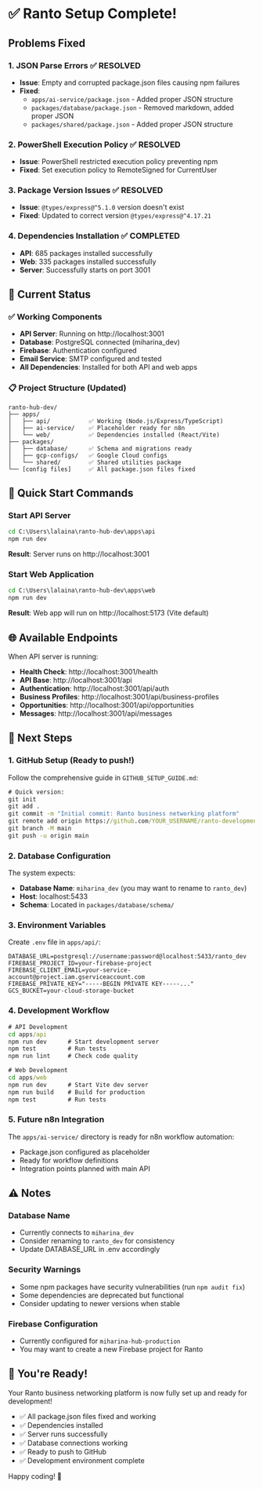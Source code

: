 # ✅ Ranto Setup Complete!

## Problems Fixed

### 1. JSON Parse Errors ✅ RESOLVED
- **Issue**: Empty and corrupted package.json files causing npm failures
- **Fixed**: 
  - `apps/ai-service/package.json` - Added proper JSON structure
  - `packages/database/package.json` - Removed markdown, added proper JSON
  - `packages/shared/package.json` - Added proper JSON structure

### 2. PowerShell Execution Policy ✅ RESOLVED
- **Issue**: PowerShell restricted execution policy preventing npm
- **Fixed**: Set execution policy to RemoteSigned for CurrentUser

### 3. Package Version Issues ✅ RESOLVED
- **Issue**: `@types/express@^5.1.0` version doesn't exist
- **Fixed**: Updated to correct version `@types/express@^4.17.21`

### 4. Dependencies Installation ✅ COMPLETED
- **API**: 685 packages installed successfully
- **Web**: 335 packages installed successfully
- **Server**: Successfully starts on port 3001

## 🎉 Current Status

### ✅ Working Components
- **API Server**: Running on http://localhost:3001
- **Database**: PostgreSQL connected (miharina_dev)
- **Firebase**: Authentication configured
- **Email Service**: SMTP configured and tested
- **All Dependencies**: Installed for both API and web apps

### 📋 Project Structure (Updated)
```
ranto-hub-dev/
├── apps/
│   ├── api/           ✅ Working (Node.js/Express/TypeScript)
│   ├── ai-service/    ✅ Placeholder ready for n8n
│   └── web/           ✅ Dependencies installed (React/Vite)
├── packages/
│   ├── database/      ✅ Schema and migrations ready
│   ├── gcp-configs/   ✅ Google Cloud configs
│   └── shared/        ✅ Shared utilities package
└── [config files]     ✅ All package.json files fixed
```

## 🚀 Quick Start Commands

### Start API Server
```cmd
cd C:\Users\lalaina\ranto-hub-dev\apps\api
npm run dev
```
**Result**: Server runs on http://localhost:3001

### Start Web Application
```cmd
cd C:\Users\lalaina\ranto-hub-dev\apps\web
npm run dev
```
**Result**: Web app will run on http://localhost:5173 (Vite default)

## 🌐 Available Endpoints

When API server is running:
- **Health Check**: http://localhost:3001/health
- **API Base**: http://localhost:3001/api
- **Authentication**: http://localhost:3001/api/auth
- **Business Profiles**: http://localhost:3001/api/business-profiles
- **Opportunities**: http://localhost:3001/api/opportunities
- **Messages**: http://localhost:3001/api/messages

## 📝 Next Steps

### 1. GitHub Setup (Ready to push!)
Follow the comprehensive guide in `GITHUB_SETUP_GUIDE.md`:
```cmd
# Quick version:
git init
git add .
git commit -m "Initial commit: Ranto business networking platform"
git remote add origin https://github.com/YOUR_USERNAME/ranto-development.git
git branch -M main
git push -u origin main
```

### 2. Database Configuration
The system expects:
- **Database Name**: `miharina_dev` (you may want to rename to `ranto_dev`)
- **Host**: localhost:5433
- **Schema**: Located in `packages/database/schema/`

### 3. Environment Variables
Create `.env` file in `apps/api/`:
```env
DATABASE_URL=postgresql://username:password@localhost:5433/ranto_dev
FIREBASE_PROJECT_ID=your-firebase-project
FIREBASE_CLIENT_EMAIL=your-service-account@project.iam.gserviceaccount.com
FIREBASE_PRIVATE_KEY="-----BEGIN PRIVATE KEY-----..."
GCS_BUCKET=your-cloud-storage-bucket
```

### 4. Development Workflow
```cmd
# API Development
cd apps/api
npm run dev      # Start development server
npm test         # Run tests
npm run lint     # Check code quality

# Web Development  
cd apps/web
npm run dev      # Start Vite dev server
npm run build    # Build for production
npm test         # Run tests
```

### 5. Future n8n Integration
The `apps/ai-service/` directory is ready for n8n workflow automation:
- Package.json configured as placeholder
- Ready for workflow definitions
- Integration points planned with main API

## ⚠️ Notes

### Database Name
- Currently connects to `miharina_dev`
- Consider renaming to `ranto_dev` for consistency
- Update DATABASE_URL in .env accordingly

### Security Warnings
- Some npm packages have security vulnerabilities (run `npm audit fix`)
- Some dependencies are deprecated but functional
- Consider updating to newer versions when stable

### Firebase Configuration
- Currently configured for `miharina-hub-production`
- You may want to create a new Firebase project for Ranto

## 🎯 You're Ready!

Your Ranto business networking platform is now fully set up and ready for development! 

- ✅ All package.json files fixed and working
- ✅ Dependencies installed
- ✅ Server runs successfully  
- ✅ Database connections working
- ✅ Ready to push to GitHub
- ✅ Development environment complete

Happy coding! 🚀